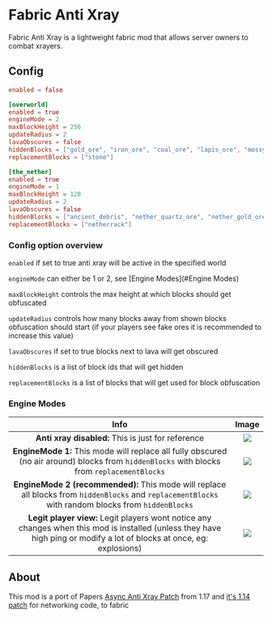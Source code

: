 # Fabric Anti Xray

Fabric Anti Xray is a lightweight fabric mod that allows server owners to combat xrayers.

## Config

```toml
enabled = false

[overworld]
enabled = true
engineMode = 2
maxBlockHeight = 256
updateRadius = 2
lavaObscures = false
hiddenBlocks = ["gold_ore", "iron_ore", "coal_ore", "lapis_ore", "mossy_cobblestone", "obsidian", "chest", "diamond_ore", "redstone_ore", "clay", "emerald_ore", "ender_chest"]
replacementBlocks = ["stone"]

[the_nether]
enabled = true
engineMode = 1
maxBlockHeight = 128
updateRadius = 2
lavaObscures = false
hiddenBlocks = ["ancient_debris", "nether_quartz_ore", "nether_gold_ore"]
replacementBlocks = ["netherrack"]
```

### Config option overview

`enabled` if set to true anti xray will be active in the specified world

`engineMode` can either be 1 or 2, see [Engine Modes](#Engine Modes)

`maxBlockHeight` controls the max height at which blocks should get obfuscated

`updateRadius` controls how many blocks away from shown blocks obfuscation should start (if your players see fake ores
it is recommended to increase this value)

`lavaObscures` if set to true blocks next to lava will get obscured

`hiddenBlocks` is a list of block ids that will get hidden

`replacementBlocks` is a list of blocks that will get used for block obfuscation

### Engine Modes

| Info | Image |
:-------------------------:|:-------------------------:
**Anti xray disabled:** This is just for reference |  ![](https://i.imgur.com/ypGa36J.png)
**EngineMode 1:** This mode will replace all fully obscured (no air around) blocks from `hiddenBlocks` with blocks from `replacementBlocks` |  ![](https://i.imgur.com/Lnnbrr0.png)
**EngineMode 2 (recommended):** This mode will replace all blocks from `hiddenBlocks` and `replacementBlocks` with random blocks from `hiddenBlocks` |  ![](https://i.imgur.com/Sx49SFD.png)
**Legit player view:** Legit players wont notice any changes when this mod is installed (unless they have high ping or modify a lot of blocks at once, eg: explosions) |  ![](https://i.imgur.com/HRC0heX.png)

## About

This mod is a port of
Papers [Async Anti Xray Patch](https://github.com/PaperMC/Paper/blob/master/patches/server/0367-Anti-Xray.patch) from
1.17
and [it's 1.14 patch](https://github.com/PaperMC/Paper/blob/ver/1.14/Spigot-Server-Patches/0397-Anti-Xray.patch#L1379)
for networking code, to fabric